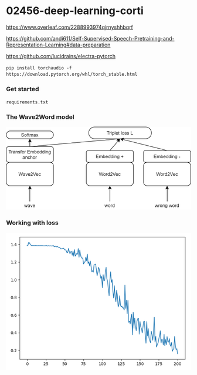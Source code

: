 # 02456-deep-learning-corti

https://www.overleaf.com/2288993974qjrnyshhbqrf

https://github.com/andi611/Self-Supervised-Speech-Pretraining-and-Representation-Learning#data-preparation

https://github.com/lucidrains/electra-pytorch

``
pip install torchaudio -f https://download.pytorch.org/whl/torch_stable.html
``

### Get started
``
requirements.txt
``

### The Wave2Word model

![model_idea](images/model_idea.png)


### Working with loss
![model_idea](images/loss.png)